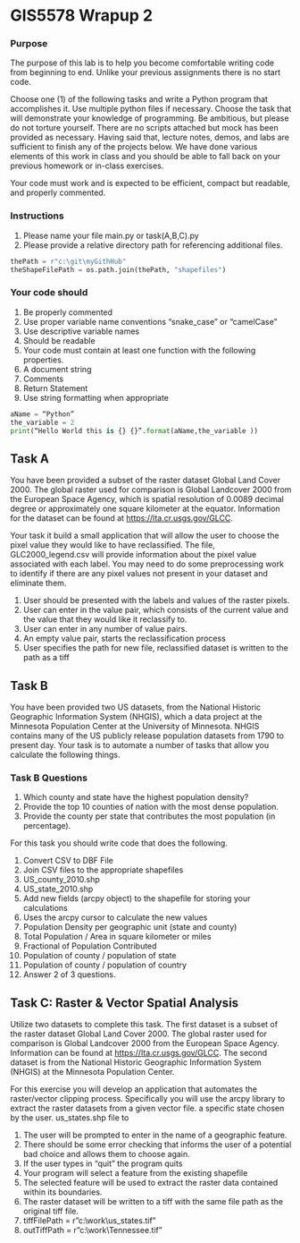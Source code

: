 # GIS5578 Wrapup 2

### Purpose
The purpose of this lab is to help you become comfortable writing code from beginning to end.
Unlike your previous assignments there is no start code.

Choose one (1) of the following tasks and write a Python program that accomplishes it. Use multiple python files if necessary. Choose the task that will demonstrate your knowledge of programming. Be ambitious, but please do not torture yourself. There are no scripts attached but mock has been provided as necessary. Having said that, lecture notes, demos, and labs are sufficient to finish any of the projects below. We have done various elements of this work in class and you should be able to fall back on your previous homework or in-class exercises. 
 
Your code must work and is expected to be efficient, compact but readable, and properly commented. 

### Instructions
1. Please name your file main.py or task(A,B,C).py
1. Please provide a relative directory path for referencing additional files. 
```python
thePath = r"c:\git\myGithHub"
theShapeFilePath = os.path.join(thePath, "shapefiles")
```
###	Your code should
1. Be properly commented
  1. Use proper variable name conventions “snake_case” or “camelCase”
  1. Use descriptive variable names
  1. Should be readable
1. Your code must contain at least one function with the following properties.
  1. A document string 
  1. Comments
  1. Return Statement
1. Use string formatting when appropriate
```python
aName = “Python”
the_variable = 2
print(“Hello World this is {} {}”.format(aName,the_variable ))
```

## Task A
You have been provided a subset of the raster dataset Global Land Cover 2000. The global raster used for comparison is Global Landcover 2000 from the European Space Agency, which is spatial resolution of 0.0089 decimal degree or approximately one square kilometer at the equator.
Information for the dataset can be found at https://lta.cr.usgs.gov/GLCC.

Your task it build a small application that will allow the user to choose the pixel value they would like to have reclassified. The file, GLC2000_legend.csv will provide information about the pixel value associated with each label. You may need to do some preprocessing work to identify if there are any pixel values not present in your dataset and eliminate them. 

1. User should be presented with the labels and values of the raster pixels.
1. User can enter in the value pair, which consists of the current value and the value that they would like it reclassify to.
1. User can enter in any number of value pairs.
1. An empty value pair, starts the reclassification process
1. User specifies the path for new file, reclassified dataset is written to the path as a tiff

## Task B
You have been provided two US datasets, from the National Historic Geographic Information System (NHGIS), which a data project at the Minnesota Population Center at the University of Minnesota. NHGIS contains many of the US publicly release population datasets from 1790 to present day. Your task is to automate a number of tasks that allow you calculate the following things.
### Task B Questions
1. Which county and state have the highest population density?
1. Provide the top 10 counties of nation with the most dense population.
1. Provide the county per state that contributes the most population (in percentage).

For this task you should write code that does the following.
1. Convert CSV to DBF File
  1. Join CSV files to the appropriate shapefiles
  1. US_county_2010.shp
  1. US_state_2010.shp
1. Add new fields (arcpy object) to the shapefile for storing your calculations
1. Uses the arcpy cursor to calculate the new values
1. Population Density per geographic unit (state and county)
  1. Total Population / Area in square kilometer or miles
1.  Fractional of Population Contributed
  1. Population of county / population of state
  1. Population of county / population of country
1. Answer 2 of 3 questions.

## Task C: Raster & Vector Spatial Analysis
Utilize two datasets to complete this task. The first dataset is a subset of the raster dataset Global Land Cover 2000. The global raster used for comparison is Global Landcover 2000 from the European Space Agency. Information can be found at https://lta.cr.usgs.gov/GLCC. The second dataset is from the National Historic Geographic Information System (NHGIS) at the Minnesota Population Center.

For this exercise you will develop an application that automates the raster/vector clipping process. Specifically you will use the arcpy library to extract the raster datasets from a given vector file.  a specific state chosen by the user. us_states.shp file to 

1. The user will be prompted to enter in the name of a geographic feature.
  1. There should be some error checking that informs the user of a potential bad choice and allows them to choose again.
  1. If the user types in “quit” the program quits
1. Your program will select a feature from the existing shapefile 
1. The selected feature will be used to extract the raster data contained within its boundaries.
1. The raster dataset will be written to a tiff with the same file path as the original tiff file.
  1. tiffFilePath = r”c:\work\us_states.tif”
  1. outTiffPath = r”c:\work\Tennessee.tif”
